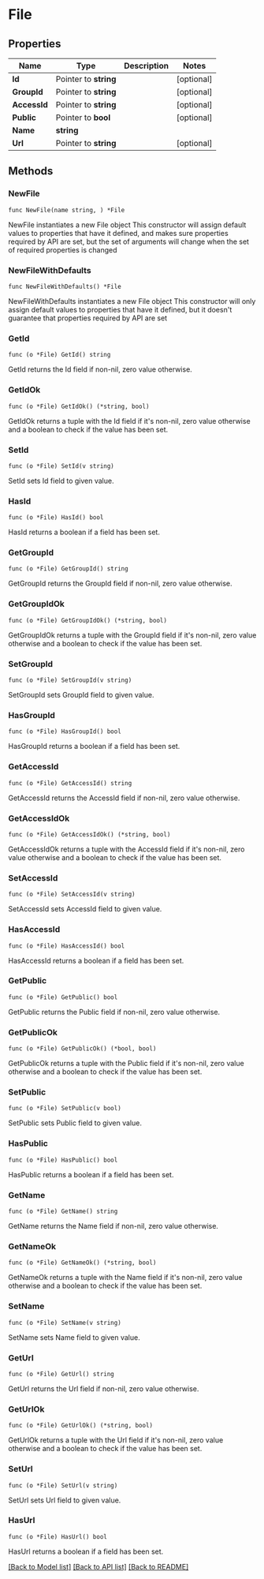 # File

## Properties

Name | Type | Description | Notes
------------ | ------------- | ------------- | -------------
**Id** | Pointer to **string** |  | [optional] 
**GroupId** | Pointer to **string** |  | [optional] 
**AccessId** | Pointer to **string** |  | [optional] 
**Public** | Pointer to **bool** |  | [optional] 
**Name** | **string** |  | 
**Url** | Pointer to **string** |  | [optional] 

## Methods

### NewFile

`func NewFile(name string, ) *File`

NewFile instantiates a new File object
This constructor will assign default values to properties that have it defined,
and makes sure properties required by API are set, but the set of arguments
will change when the set of required properties is changed

### NewFileWithDefaults

`func NewFileWithDefaults() *File`

NewFileWithDefaults instantiates a new File object
This constructor will only assign default values to properties that have it defined,
but it doesn't guarantee that properties required by API are set

### GetId

`func (o *File) GetId() string`

GetId returns the Id field if non-nil, zero value otherwise.

### GetIdOk

`func (o *File) GetIdOk() (*string, bool)`

GetIdOk returns a tuple with the Id field if it's non-nil, zero value otherwise
and a boolean to check if the value has been set.

### SetId

`func (o *File) SetId(v string)`

SetId sets Id field to given value.

### HasId

`func (o *File) HasId() bool`

HasId returns a boolean if a field has been set.

### GetGroupId

`func (o *File) GetGroupId() string`

GetGroupId returns the GroupId field if non-nil, zero value otherwise.

### GetGroupIdOk

`func (o *File) GetGroupIdOk() (*string, bool)`

GetGroupIdOk returns a tuple with the GroupId field if it's non-nil, zero value otherwise
and a boolean to check if the value has been set.

### SetGroupId

`func (o *File) SetGroupId(v string)`

SetGroupId sets GroupId field to given value.

### HasGroupId

`func (o *File) HasGroupId() bool`

HasGroupId returns a boolean if a field has been set.

### GetAccessId

`func (o *File) GetAccessId() string`

GetAccessId returns the AccessId field if non-nil, zero value otherwise.

### GetAccessIdOk

`func (o *File) GetAccessIdOk() (*string, bool)`

GetAccessIdOk returns a tuple with the AccessId field if it's non-nil, zero value otherwise
and a boolean to check if the value has been set.

### SetAccessId

`func (o *File) SetAccessId(v string)`

SetAccessId sets AccessId field to given value.

### HasAccessId

`func (o *File) HasAccessId() bool`

HasAccessId returns a boolean if a field has been set.

### GetPublic

`func (o *File) GetPublic() bool`

GetPublic returns the Public field if non-nil, zero value otherwise.

### GetPublicOk

`func (o *File) GetPublicOk() (*bool, bool)`

GetPublicOk returns a tuple with the Public field if it's non-nil, zero value otherwise
and a boolean to check if the value has been set.

### SetPublic

`func (o *File) SetPublic(v bool)`

SetPublic sets Public field to given value.

### HasPublic

`func (o *File) HasPublic() bool`

HasPublic returns a boolean if a field has been set.

### GetName

`func (o *File) GetName() string`

GetName returns the Name field if non-nil, zero value otherwise.

### GetNameOk

`func (o *File) GetNameOk() (*string, bool)`

GetNameOk returns a tuple with the Name field if it's non-nil, zero value otherwise
and a boolean to check if the value has been set.

### SetName

`func (o *File) SetName(v string)`

SetName sets Name field to given value.


### GetUrl

`func (o *File) GetUrl() string`

GetUrl returns the Url field if non-nil, zero value otherwise.

### GetUrlOk

`func (o *File) GetUrlOk() (*string, bool)`

GetUrlOk returns a tuple with the Url field if it's non-nil, zero value otherwise
and a boolean to check if the value has been set.

### SetUrl

`func (o *File) SetUrl(v string)`

SetUrl sets Url field to given value.

### HasUrl

`func (o *File) HasUrl() bool`

HasUrl returns a boolean if a field has been set.


[[Back to Model list]](../README.md#documentation-for-models) [[Back to API list]](../README.md#documentation-for-api-endpoints) [[Back to README]](../README.md)


